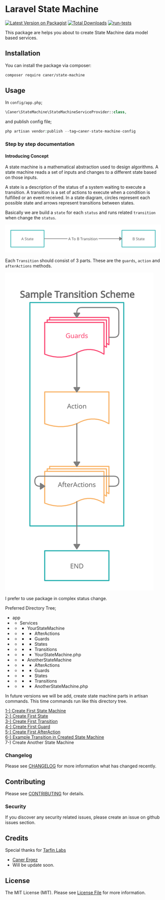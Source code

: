 

# Laravel State Machine

[![Latest Version on Packagist](https://img.shields.io/packagist/v/caner/state-machine.svg?style=flat-square)](https://packagist.org/packages/caner/state-machine) 
[![Total Downloads](https://img.shields.io/packagist/dt/caner/state-machine.svg?style=flat-square)](https://packagist.org/packages/caner/state-machine) 
[![run-tests](https://github.com/CanerErgez/laravel-state-machine/actions/workflows/main.yml/badge.svg?branch=main)](https://github.com/CanerErgez/laravel-state-machine/actions/workflows/main.yml)

This package are helps you about to create State Machine data model based services.

## Installation

You can install the package via composer:

```bash 
composer require caner/state-machine  
```   
## Usage

In `config/app.php`;
```php 
\Caner\StateMachine\StateMachineServiceProvider::class,  
```  

and publish config file;
```php 
php artisan vendor:publish --tag=caner-state-machine-config  
```  

### Step by step documentation

#### Introducing Concept
A state machine is a mathematical abstraction used to design algorithms. A state machine reads a set of inputs and changes to a different state based on those inputs.

A state is a description of the status of a system waiting to execute a transition. A transition is a set of actions to execute when a condition is fulfilled or an event received. In a state diagram, circles represent each possible state and arrows represent transitions between states.

Basically we are build a `state` for each `status` and runs related `transition` when change the `status`.

![Sample State Change Workflow](https://github.com/CanerErgez/laravel-state-machine/raw/main/docs/img/1.png)

Each `Transition` should consist of 3 parts. These are the `guards`, `action` and `afterActions` methods.

![Sample Transition Workflow](https://github.com/CanerErgez/laravel-state-machine/raw/main/docs/img/2.png)

I prefer to use package in complex status change.

Preferred Directory Tree;

- app
- - Services
- - - YourStateMachine
- - - - AfterActions
- - - - Guards
- - - - States
- - - - Transitions
- - - - YourStateMachine.php
- - - AnotherStateMachine
- - - - AfterActions
- - - - Guards
- - - - States
- - - - Transitions
- - - - AnotherStateMachine.php

In future versions we will be add, create state machine parts in artisan commands. This time commands run like this directory tree.


[1-) Create First State Machine ](https://github.com/CanerErgez/laravel-state-machine/tree/main/docs/first_state_machine.md)  
[2-) Create First State  ](https://github.com/CanerErgez/laravel-state-machine/tree/main/docs/first_state.md)  
[3-) Create First Transition  ](https://github.com/CanerErgez/laravel-state-machine/tree/main/docs/first_transition.md)   
[4-) Create First Guard   ](https://github.com/CanerErgez/laravel-state-machine/tree/main/docs/first_guard.md)  
[5-) Create First AfterAction   ](https://github.com/CanerErgez/laravel-state-machine/tree/main/docs/first_after_action.md)   
[6-) Example Transition in Created State Machine   ](https://github.com/CanerErgez/laravel-state-machine/tree/main/docs/example_transition.md)  
7-) Create Another State Machine

### Changelog

Please see [CHANGELOG](CHANGELOG.md) for more information what has changed recently.

## Contributing

Please see [CONTRIBUTING](CONTRIBUTING.md) for details.

### Security

If you discover any security related issues, please create an issue on github issues section.

## Credits

Special thanks for [Tarfin Labs](https://github.com/tarfin-labs)

- [Caner Ergez](https://github.com/CanerErgez)
- Will be update soon.

## License

The MIT License (MIT). Please see [License File](LICENSE.md) for more information.
